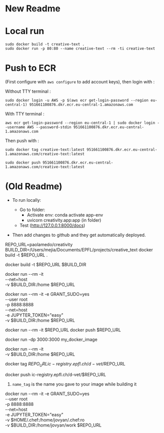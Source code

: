 # New Readme

# Local run

    sudo docker build -t creative-text .
    sudo docker run -p 80:80 --name creative-text --rm -ti creative-text

# Push to ECR

(First configure with `aws configure` to add account keys), then login with :

Without TTY terminal :

    sudo docker login -u AWS -p $(aws ecr get-login-password --region eu-central-1) 951661100876.dkr.ecr.eu-central-1.amazonaws.com

With TTY terminal :

    aws ecr get-login-password --region eu-central-1 | sudo docker login --username AWS --password-stdin 951661100876.dkr.ecr.eu-central-1.amazonaws.com

Then push with :

    sudo docker tag creative-text:latest 951661100876.dkr.ecr.eu-central-1.amazonaws.com/creative-text:latest

    sudo docker push 951661100876.dkr.ecr.eu-central-1.amazonaws.com/creative-text:latest

# (Old Readme)

* To run locally:
  * Go to folder:
    * Activate env: conda activate app-env
    * uvicorn creativity.app:app (in folder)
  * Test (http://127.0.0.1:8000/docs)

* Then add changes to github and they get automatically deployed. 


REPO_URL=paolamedo/creativity
BUILD_DIR=/Users/mejia/Documents/EPFL/projects/creative_text
docker build -t $REPO_URL .


docker build -t $REPO_URL $BUILD_DIR

docker run --rm -it  \
--net=host \
-v $BUILD_DIR:/home $REPO_URL


docker run --rm -it -e GRANT_SUDO=yes \
--user root \
-p 8888:8888 \
--net=host \
-e JUPYTER_TOKEN="easy" \
-v $BUILD_DIR:/home $REPO_URL 


docker run --rm -it $REPO_URL
 docker push $REPO_URL


 docker run -dp 3000:3000 my_docker_image
 


docker run --rm -it  \
-v $BUILD_DIR:/home $REPO_URL


docker tag $REPO_URL ic-registry.epfl.ch/d-vet/$REPO_URL

docker push ic-registry.epfl.ch/d-vet/$REPO_URL

1. `name_tag` is the name you gave to your image while building it




docker run --rm -it -e GRANT_SUDO=yes \
--user root \
-p 8888:8888 \
--net=host \
-e JUPYTER_TOKEN="easy" \
-v $HOME/.chef:/home/jovyan/.chef:ro \
-v $BUILD_DIR:/home/jovyan/work $REPO_URL
